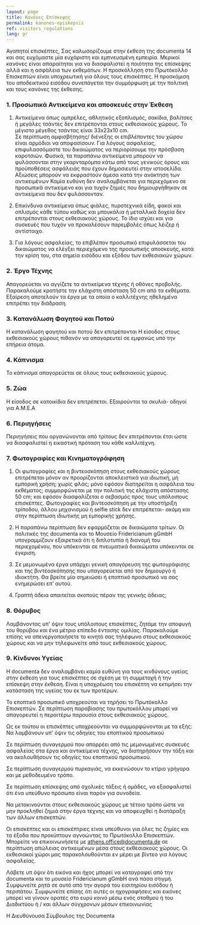 ```yaml
---
layout: page
title: Κανόνες Επίσκεψης
permalink: kanones-episkepsis
ref: visitors_regulations
lang: gr
---
```


Αγαπητοί επισκέπτες,
Σας καλωσορίζουμε στην έκθεση της documenta 14 και σας ευχόμαστε μία ευχάριστη και εμπνευσμένη εμπειρία. Μερικοί κανόνες είναι απαραίτητοι για να διασφαλιστεί  η ποιότητα της επίσκεψης αλλά και η ασφάλεια των εκθεμάτων.  Η προσκόλληση στο Πρωτόκολλο Επισκεπτών είναι υποχρεωτική για όλους τους επισκέπτες.  Η προσκόμιση του αποδεικτικού εισόδου συνεπάγεται την συμμόρφωση με την πολιτική και τους κανόνες της έκθεσης. 

### 1. Προσωπικά Αντικείμενα και αποσκευές στην Έκθεση

1. Αντικείμενα όπως ομπρέλες, αθλητικός εξοπλισμός, σακίδια, βαλίτσες ή μεγάλες τσάντες δεν επιτρέπονται στους εκθεσιακούς χώρους. Το μέγιστο μέγεθος τσάντας είναι 33x23x10 cm.  
Σε περίπτωση αμφισβήτησης/ διένεξης οι επιβλέποντες του χώρου είναι αρμόδιοι να αποφασίσουν. 
Για λόγους ασφαλείας, επιφυλασσόμαστε του δικαιώματος να περιορίσουμε την πρόσβαση καροτσιών. Φυσικά, τα παραπάνω αντικείμενα μπορούν να φυλάσσονται στην γκαρνταρόμπα κάτω από τους γενικούς όρους και προϋποθέσεις ασφάλειάς που έχουν δημοσιευτεί στην ιστοσελίδα.  Αξιώσεις μπορούν να εκφραστούν άμεσα κατά την ανάκτηση των αντικειμένων Καμία ευθύνη δεν αναλαμβάνεται για περιεχόμενο σε προσωπικά αντικείμενο και για τυχόν ζημιές που δημιουργήθηκαν σε αντικείμενα που δεν φυλάσσονταν. 

2. Επικίνδυνα αντικείμενα όπως φιάλες, πυροτεχνικά είδη, φακοί και οπλισμός κάθε τύπου καθώς και μπουκάλια ή μεταλλικά δοχεία δεν επιτρέπονται στους εκθεσιακούς χώρους. Το ίδιο ισχύει και για συσκευές που τυχόν να προκαλέσουν παρεμβολές όπως λέιζερ ή αντίστοιχο. 

3. Για λόγους ασφαλείας, το επιβλέπον προσωπικό επιφυλάσσεται του δικαιώματος να ελέγξει περιεχόμενο της προσωπικής αποσκευής, κατά την κρίση του,  στα σημεία εισόδου και εξόδου των εκθεσιακών χώρων.

### 2. Έργο Τέχνης

Απαγορεύεται να αγγίζετε τα αντικείμενα τέχνης ή οθόνες προβολής. Παρακαλούμε κρατήστε την ελάχιστη απόσταση 50 cm από τα εκθέματα. Εξαίρεση αποτελούν τα έργα με τα οποία ο καλλιτέχνης ηθελημένα επιτρέπει την διάδραση. 


### 3. Κατανάλωση Φαγητού και Ποτού

Η κατανάλωση φαγητού και ποτού δεν επιτρέπονται
Η είσοδος στους εκθεσιακούς χώρους πιθανόν να απαγορευτεί σε εμφανώς υπό την επήρεια άτομα.

### 4. Κάπνισμα

Το κάπνισμα απαγορεύεται σε όλους τους εκθεσιακούς χώρους. 

### 5. Ζώα

Η είσοδος σε κατοικίδια δεν επιτρέπεται. Εξαιρούνται τα σκυλιά- οδηγοί για Α.Μ.Ε.Α

### 6. Περιηγήσεις 
Περιηγήσεις που οργανώνονται από τρίτους δεν επιτρέπονται έτσι ώστε να διασφαλιστεί η εικαστική πρόταση του κάθε καλλιτέχνη.

### 7. Φωτογραφίες και Κινηματογράφηση

1. Οι φωτογραφίες και η βιντεοσκόπηση στους εκθεσιακούς χώρους επιτρέπεται μόνον αν προορίζονται αποκλειστικά για ιδιωτική, μή εμπορική χρήση; χωρίς φλάς; μόνο εφόσον διατηρείται η ασφάλεια του εκθέματος; συμμορφώνεται με την πολιτική της ελάχιστη απόστασης 50 cm; και εφόσον διασφαλίζεται ο σεβασμός προς τους υπόλοιπους επισκέπτες. 
Φωτογραφίες και βιντεοσκόπηση με την υποστήριξη τρίποδου, άλλου μηχανισμού ή selfie         stick δεν επιτρέπεται- ακόμη και στην περίπτωση ιδιωτικής μη εμπορικής χρήσης. 

2. Η παραπάνω περίπτωση δεν εφαρμόζεται σε δικαιώματα τρίτων. Οι πολιτικές της documenta και το Μουσείο Fridericianum gGmbH υπογραμμίζουν εξαιρετικά ότι η διπλοτυπία ή διανομή του περιεχομένου, που υπόκεινται σε πνευματικά δικαιώματα υπόκεινται σε έγκριση. 

3. Σε μεμονωμένα έργα υπάρχει γενική απαγόρευση της φωτογράφισης και της βιντεοσκόπησης που υπαγορεύεται από τον δημιουργό ή ιδιοκτήτη. Θα βρείτε μία σημειώσει ή εποπτικό προσωπικό να σας ενημερώσει επ’ αυτού.

4. Γραπτή άδεια απαιτείται σκοπούς πέραν της γενικής άδειας; 


### 8. Θόρυβος

Λαμβάνοντας υπ' όψιν τους υπόλοιπους επισκέπτες, ζητάμε την αποφυγή του θορύβου και ένα μέτριο επίπεδο έντασης ομιλίας. Παρακαλούμε επίσης να απενεργοποιήσετε το κινητό σας τηλέφωνο στους εκθεσιακούς χώρους και να μην τηλεφωνείτε από τους εκθεσιακούς χώρους.

### 9. Κίνδυνοι Υγείας

Η documenta δεν αναλαμβάνει καμία ευθύνη για τους κινδύνους υγείας στην έκθεση για τους επισκέπτες σε σχέση με τη συμμετοχή ή την επίσκεψη στην έκθεση. Είναι η υποχρέωση του επισκέπτη να εκτιμήσει την κατάσταση της υγείας του εκ των προτέρων.

Το εποπτικό προσωπικό υποχρεούται να τηρήσει το Πρωτόκολλο Επισκεπτών.  Σε περίπτωση παραβίασης του πρωτοκόλλου μπορεί να απαγορευτεί η περαιτέρω παρουσία στους εκθεσιακούς χώρους.

Ως εκ τούτου οι επισκέπτες υποχρεούνται να συμμορφώνονται με τα εξής:
Να λαμβάνουν υπ' όψιν τις οδηγίες  του εποπτικού προσωπικού

Σε περίπτωση συναγερμού που απορρέει από τις μεμονωμένες συσκευές ασφαλείας στα έργα και αντικείμενα τέχνης, να  διατηρήσουν την τάξη και να ακολουθήσουν τις οδηγίες του εποπτικού προσωπικού.

Σε περίπτωση συναγερμού πυρκαγιάς, να εκκενώσουν το κτίριο γρήγορα και με μεθοδευμένο τρόπο.

Σε περίπτωση επίσκεψης από σχολικές τάξεις ή ομάδες, να εξασφαλιστεί ότι ένα υπεύθυνο πρόσωπο είναι παρόν για συνοδεία.

Να μετακινούνται στους εκθεσιακούς χώρους με τέτοιο τρόπο ώστε να μην προκληθεί ζημιά στην έργα τέχνης και να αποφευχθεί η διατάραξη των άλλων επισκεπτών.

Οι επισκέπτες και οι επισκέπτριες είναι υπεύθυνοι για όλες τις ζημίες και τα έξοδα που προκύπτουν αγνοώντας το Πρωτόκολλο Επισκεπτών. Μπορείτε  να επικοινωνήσετε με athens.office@documenta.de σε περίπτωση απώλειας αντικειμένων μέσα στους εκθεσιακούς χώρους. Οι εκθεσιακοί χώροι μας παρακολουθούνται εν μέρει με βίντεο για λόγους ασφαλείας.

Λάβετε υπ όψιν ότι  εικόνα και  ήχος μπορεί να καταγραφεί από την documenta και το μουσείο Fridericianum gGmbH ανά πάσα στιγμή. Συμφωνείτε ρητά σε αυτό από την αγορά του εισιτηρίου εισόδου ή περιπάτου. Συμφωνείτε επίσης ότι αυτές οι ηχογραφήσεις και εικόνες μπορεί να γίνουν ορατές στο ευρύ κοινό μέσω ενός σταθμού ή του Διαδικτύου ή / και άλλων σύγχρονων μέσων επικοινωνίας 

Η Διευθύνουσα Σύμβουλος της Documenta
